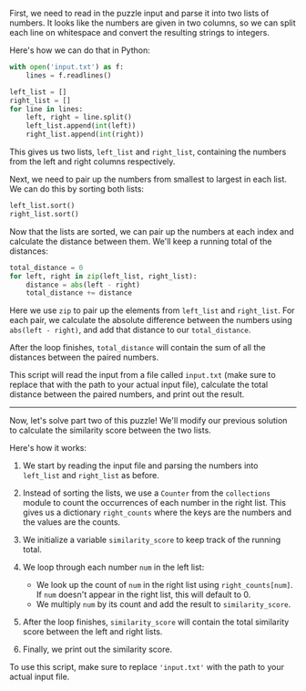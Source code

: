 First, we need to read in the puzzle input and parse it into two lists of numbers. It looks like the numbers are given in two columns, so we can split each line on whitespace and convert the resulting strings to integers.

Here's how we can do that in Python:

```python
with open('input.txt') as f:
    lines = f.readlines()

left_list = []
right_list = []
for line in lines:
    left, right = line.split()
    left_list.append(int(left))
    right_list.append(int(right))
```

This gives us two lists, `left_list` and `right_list`, containing the numbers from the left and right columns respectively.

Next, we need to pair up the numbers from smallest to largest in each list. We can do this by sorting both lists:

```python
left_list.sort()
right_list.sort()
```

Now that the lists are sorted, we can pair up the numbers at each index and calculate the distance between them. We'll keep a running total of the distances:

```python
total_distance = 0
for left, right in zip(left_list, right_list):
    distance = abs(left - right)
    total_distance += distance
```

Here we use `zip` to pair up the elements from `left_list` and `right_list`. For each pair, we calculate the absolute difference between the numbers using `abs(left - right)`, and add that distance to our `total_distance`.

After the loop finishes, `total_distance` will contain the sum of all the distances between the paired numbers.

This script will read the input from a file called `input.txt` (make sure to replace that with the path to your actual input file), calculate the total distance between the paired numbers, and print out the result.

---

Now, let's solve part two of this puzzle! We'll modify our previous solution to calculate the similarity score between the two lists.

Here's how it works:

1. We start by reading the input file and parsing the numbers into `left_list` and `right_list` as before.

2. Instead of sorting the lists, we use a `Counter` from the `collections` module to count the occurrences of each number in the right list. This gives us a dictionary `right_counts` where the keys are the numbers and the values are the counts.

3. We initialize a variable `similarity_score` to keep track of the running total.

4. We loop through each number `num` in the left list:
   - We look up the count of `num` in the right list using `right_counts[num]`. If `num` doesn't appear in the right list, this will default to 0.
   - We multiply `num` by its count and add the result to `similarity_score`.

5. After the loop finishes, `similarity_score` will contain the total similarity score between the left and right lists.

6. Finally, we print out the similarity score.

To use this script, make sure to replace `'input.txt'` with the path to your actual input file.
